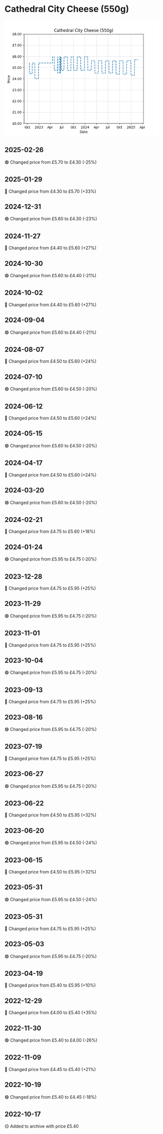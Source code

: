 # Cathedral City Cheese (550g)
![](charts/product-31833011.png)
## 2025-02-26
🟢 Changed price from £5.70 to £4.30 (-25%)
## 2025-01-29
🔴 Changed price from £4.30 to £5.70 (+33%)
## 2024-12-31
🟢 Changed price from £5.60 to £4.30 (-23%)
## 2024-11-27
🔴 Changed price from £4.40 to £5.60 (+27%)
## 2024-10-30
🟢 Changed price from £5.60 to £4.40 (-21%)
## 2024-10-02
🔴 Changed price from £4.40 to £5.60 (+27%)
## 2024-09-04
🟢 Changed price from £5.60 to £4.40 (-21%)
## 2024-08-07
🔴 Changed price from £4.50 to £5.60 (+24%)
## 2024-07-10
🟢 Changed price from £5.60 to £4.50 (-20%)
## 2024-06-12
🔴 Changed price from £4.50 to £5.60 (+24%)
## 2024-05-15
🟢 Changed price from £5.60 to £4.50 (-20%)
## 2024-04-17
🔴 Changed price from £4.50 to £5.60 (+24%)
## 2024-03-20
🟢 Changed price from £5.60 to £4.50 (-20%)
## 2024-02-21
🔴 Changed price from £4.75 to £5.60 (+18%)
## 2024-01-24
🟢 Changed price from £5.95 to £4.75 (-20%)
## 2023-12-28
🔴 Changed price from £4.75 to £5.95 (+25%)
## 2023-11-29
🟢 Changed price from £5.95 to £4.75 (-20%)
## 2023-11-01
🔴 Changed price from £4.75 to £5.95 (+25%)
## 2023-10-04
🟢 Changed price from £5.95 to £4.75 (-20%)
## 2023-09-13
🔴 Changed price from £4.75 to £5.95 (+25%)
## 2023-08-16
🟢 Changed price from £5.95 to £4.75 (-20%)
## 2023-07-19
🔴 Changed price from £4.75 to £5.95 (+25%)
## 2023-06-27
🟢 Changed price from £5.95 to £4.75 (-20%)
## 2023-06-22
🔴 Changed price from £4.50 to £5.95 (+32%)
## 2023-06-20
🟢 Changed price from £5.95 to £4.50 (-24%)
## 2023-06-15
🔴 Changed price from £4.50 to £5.95 (+32%)
## 2023-05-31
🟢 Changed price from £5.95 to £4.50 (-24%)
## 2023-05-31
🔴 Changed price from £4.75 to £5.95 (+25%)
## 2023-05-03
🟢 Changed price from £5.95 to £4.75 (-20%)
## 2023-04-19
🔴 Changed price from £5.40 to £5.95 (+10%)
## 2022-12-29
🔴 Changed price from £4.00 to £5.40 (+35%)
## 2022-11-30
🟢 Changed price from £5.40 to £4.00 (-26%)
## 2022-11-09
🔴 Changed price from £4.45 to £5.40 (+21%)
## 2022-10-19
🟢 Changed price from £5.40 to £4.45 (-18%)
## 2022-10-17
🟡 Added to archive with price £5.40